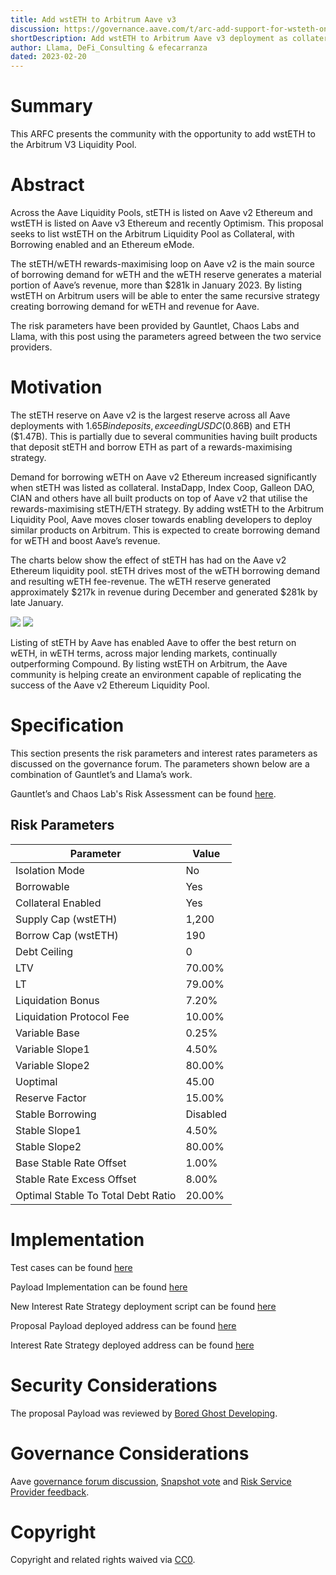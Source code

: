 ```yaml
---
title: Add wstETH to Arbitrum Aave v3
discussion: https://governance.aave.com/t/arc-add-support-for-wsteth-on-arbitrum-aave-v3/11387
shortDescription: Add wstETH to Arbitrum Aave v3 deployment as collateral, with borrowing enabled and an Ethereum eMode.
author: Llama, DeFi_Consulting & efecarranza
dated: 2023-02-20
---
```


# Summary

This ARFC presents the community with the opportunity to add wstETH to the Arbitrum V3 Liquidity Pool.

# Abstract

Across the Aave Liquidity Pools, stETH is listed on Aave v2 Ethereum and wstETH is listed on Aave v3 Ethereum and recently Optimism. This proposal seeks to list wstETH on the Arbitrum Liquidity Pool as Collateral, with Borrowing enabled and an Ethereum eMode.  

The stETH/wETH rewards-maximising loop on Aave v2 is the main source of borrowing demand for wETH and the wETH reserve generates a material portion of Aave’s revenue, more than $281k in January 2023. By listing wstETH on Arbitrum users will be able to enter the same recursive strategy creating borrowing demand for wETH and revenue for Aave.
 
The risk parameters have been provided by Gauntlet, Chaos Labs and Llama, with this post using the parameters agreed between the two service providers.

# Motivation

The stETH reserve on Aave v2 is the largest reserve across all Aave deployments with $1.65B in deposits, exceeding USDC ($0.86B) and ETH ($1.47B). This is partially due to several communities having built products that deposit stETH and borrow ETH as part of a rewards-maximising strategy. 

Demand for borrowing wETH on Aave v2 Ethereum increased significantly when stETH was listed as collateral. InstaDapp, Index Coop, Galleon DAO, CIAN and others have all built products on top of Aave v2 that utilise the rewards-maximising stETH/ETH strategy. By adding wstETH to the Arbitrum Liquidity Pool, Aave moves closer towards enabling developers to deploy similar products on Arbitrum. This is expected to create borrowing demand for wETH and boost Aave’s revenue.

The charts below show the effect of stETH has had on the Aave v2 Ethereum liquidity pool. stETH drives most of the wETH borrowing demand and resulting wETH fee-revenue. The wETH reserve generated approximately $217k in revenue during December and generated $281k by late January.

![](https://i.imgur.com/gjsCIuk.png)
![](https://i.imgur.com/EbBLhI5.png)

Listing of stETH by Aave has enabled Aave to offer the best return on wETH, in wETH terms, across major lending markets, continually outperforming Compound. By listing wstETH on Arbitrum, the Aave community is helping create an environment capable of replicating the success of the Aave v2 Ethereum Liquidity Pool.

# Specification

This section presents the risk parameters and interest rates parameters as discussed on the governance forum. The parameters shown below are a combination of Gauntlet’s and Llama’s work.


Gauntlet’s and Chaos Lab's Risk Assessment can be found [here](https://governance.aave.com/t/arc-add-support-for-wsteth-on-arbitrum-aave-v3/11387/7).

## Risk Parameters

|Parameter|Value|
| --- | --- |
|Isolation Mode|No|
|Borrowable|Yes|
|Collateral Enabled| Yes|
|Supply Cap (wstETH)| 1,200|
|Borrow Cap (wstETH)| 190|
|Debt Ceiling| 0|
|LTV| 70.00%|
|LT| 79.00%|
|Liquidation Bonus| 7.20%|
|Liquidation Protocol Fee |10.00%|
|Variable Base|0.25%|
|Variable Slope1|4.50%|
|Variable Slope2|80.00%|
|Uoptimal|45.00|
|Reserve Factor|15.00%|
|Stable Borrowing|Disabled|
|Stable Slope1|4.50%|
|Stable Slope2|80.00%|
|Base Stable Rate Offset|1.00%|
|Stable Rate Excess Offset|8.00%|
|Optimal Stable To Total Debt Ratio|20.00%|

# Implementation

Test cases can be found [here](https://github.com/bgd-labs/aave-proposals/blob/master/src/test/arbitrum/AaveV3ArbWSTETHListingPayloadTest.t.sol)

Payload Implementation can be found [here](https://github.com/bgd-labs/aave-proposals/blob/master/src/contracts/arbitrum/AaveV3ArbWSTETHListingPayload.sol)

New Interest Rate Strategy deployment script can be found [here](https://github.com/llama-community/aave-interest-rate-strategy-deployer-v3/blob/main/script/DeployContract.s.sol)

Proposal Payload deployed address can be found [here](https://arbiscan.io/address/0x80cb7e9e015c5331bf34e06de62443d070fd6654)

Interest Rate Strategy deployed address can be found [here](https://arbiscan.io/address/0x4b8D3277d49E114C8F2D6E0B2eD310e29226fe16)

# Security Considerations

The proposal Payload was reviewed by [Bored Ghost Developing](https://bgdlabs.com/).

# Governance Considerations

Aave [governance forum discussion](https://governance.aave.com/t/arc-add-support-for-wsteth-on-arbitrum-aave-v3/11387), [Snapshot vote](https://snapshot.org/#/aave.eth/proposal/0x402647b83c436aecbe2fe404870f08767b5509225cbe606913e50801f87f5db8) and [Risk Service Provider feedback](https://governance.aave.com/t/arc-add-support-for-wsteth-on-arbitrum-aave-v3/11387/7).

# Copyright

Copyright and related rights waived via [CC0](https://creativecommons.org/publicdomain/zero/1.0/).

